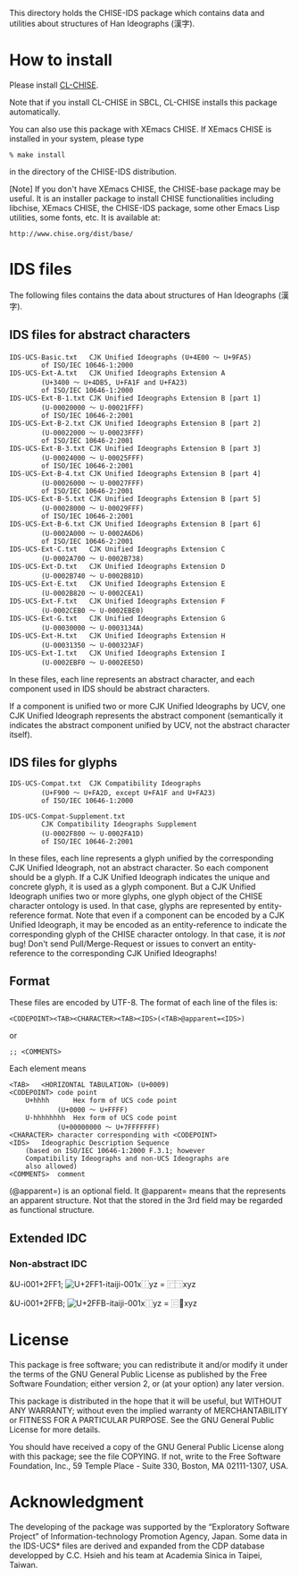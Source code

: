 <!-- -*- coding: utf-8-jis-er -*- -->

This directory holds the CHISE-IDS package which contains data and
utilities about structures of Han Ideographs (漢字).


# How to install

Please install [CL-CHISE](https://gitlab.chise.org/CHISE/cl-chise).

Note that if you install CL-CHISE in SBCL, CL-CHISE installs this
package automatically.


You can also use this package with XEmacs CHISE.
If XEmacs CHISE is installed in your system, please type

    % make install

in the directory of the CHISE-IDS distribution.

[Note] If you don't have XEmacs CHISE, the CHISE-base package may be
useful.  It is an installer package to install CHISE functionalities
including libchise, XEmacs CHISE, the CHISE-IDS package, some other
Emacs Lisp utilities, some fonts, etc.  It is available at:

	http://www.chise.org/dist/base/


# IDS files

The following files contains the data about structures of Han
Ideographs (漢字).

## IDS files for abstract characters

    IDS-UCS-Basic.txt	CJK Unified Ideographs (U+4E00 〜 U+9FA5)
			of ISO/IEC 10646-1:2000
    IDS-UCS-Ext-A.txt	CJK Unified Ideographs Extension A
			(U+3400 〜 U+4DB5, U+FA1F and U+FA23)
			of ISO/IEC 10646-1:2000
    IDS-UCS-Ext-B-1.txt	CJK Unified Ideographs Extension B [part 1]
			(U-00020000 〜 U-00021FFF)
			of ISO/IEC 10646-2:2001
    IDS-UCS-Ext-B-2.txt	CJK Unified Ideographs Extension B [part 2]
			(U-00022000 〜 U-00023FFF)
			of ISO/IEC 10646-2:2001
    IDS-UCS-Ext-B-3.txt	CJK Unified Ideographs Extension B [part 3]
			(U-00024000 〜 U-00025FFF)
			of ISO/IEC 10646-2:2001
    IDS-UCS-Ext-B-4.txt	CJK Unified Ideographs Extension B [part 4]
			(U-00026000 〜 U-00027FFF)
			of ISO/IEC 10646-2:2001
    IDS-UCS-Ext-B-5.txt	CJK Unified Ideographs Extension B [part 5]
			(U-00028000 〜 U-00029FFF)
			of ISO/IEC 10646-2:2001
    IDS-UCS-Ext-B-6.txt	CJK Unified Ideographs Extension B [part 6]
			(U-0002A000 〜 U-0002A6D6)
			of ISO/IEC 10646-2:2001
    IDS-UCS-Ext-C.txt	CJK Unified Ideographs Extension C
			(U-0002A700 〜 U-0002B738)
    IDS-UCS-Ext-D.txt	CJK Unified Ideographs Extension D
			(U-0002B740 〜 U-0002B81D)
    IDS-UCS-Ext-E.txt	CJK Unified Ideographs Extension E
			(U-0002B820 〜 U-0002CEA1)
    IDS-UCS-Ext-F.txt	CJK Unified Ideographs Extension F
			(U-0002CEB0 〜 U-0002EBE0)
    IDS-UCS-Ext-G.txt	CJK Unified Ideographs Extension G
			(U-00030000 〜 U-0003134A)
    IDS-UCS-Ext-H.txt	CJK Unified Ideographs Extension H
			(U-00031350 〜 U-000323AF)
    IDS-UCS-Ext-I.txt	CJK Unified Ideographs Extension I
			(U-0002EBF0 〜 U-0002EE5D)

In these files, each line represents an abstract character, and each
component used in IDS should be abstract characters.

If a component is unified two or more CJK Unified Ideographs by UCV,
one CJK Unified Ideograph represents the abstract component
(semantically it indicates the abstract component unified by UCV, not
the abstract character itself).


## IDS files for glyphs

    IDS-UCS-Compat.txt	CJK Compatibility Ideographs
			(U+F900 〜 U+FA2D, except U+FA1F and U+FA23)
			of ISO/IEC 10646-1:2000

    IDS-UCS-Compat-Supplement.txt
			CJK Compatibility Ideographs Supplement
			(U-0002F800 〜 U-0002FA1D)
			of ISO/IEC 10646-2:2001

In these files, each line represents a glyph unified by the
corresponding CJK Unified Ideograph, not an abstract character.  So
each component should be a glyph.  If a CJK Unified Ideograph
indicates the unique and concrete glyph, it is used as a glyph
component.  But a CJK Unified Ideograph unifies two or more glyphs,
one glyph object of the CHISE character ontology is used.  In that
case, glyphs are represented by entity-reference format.  Note that
even if a component can be encoded by a CJK Unified Ideograph, it may
be encoded as an entity-reference to indicate the corresponding glyph
of the CHISE character ontology.  In that case, it is *not* bug!
Don't send Pull/Merge-Request or issues to convert an entity-reference
to the corresponding CJK Unified Ideographs!


## Format

These files are encoded by UTF-8.  The format of each line of the
files is:

    <CODEPOINT><TAB><CHARACTER><TAB><IDS>(<TAB>@apparent=<IDS>)

or

    ;; <COMMENTS>

Each element means

    <TAB>	<HORIZONTAL TABULATION> (U+0009)
    <CODEPOINT>	code point
		U+hhhh		Hex form of UCS code point
				(U+0000 〜 U+FFFF)
		U-hhhhhhhh	Hex form of UCS code point
				(U+00000000 〜 U+7FFFFFFF)
    <CHARACTER>	character corresponding with <CODEPOINT>
    <IDS>	Ideographic Description Sequence
		(based on ISO/IEC 10646-1:2000 F.3.1; however
		Compatibility Ideographs and non-UCS Ideographs are
		also allowed)
    <COMMENTS>	comment

(<TAB>@apparent=<IDS>) is an optional field.  It @apparent=<IDS> means
that the <IDS> represents an apparent structure.  Not that the <IDS>
stored in the 3rd field may be regarded as functional structure.


## Extended IDC

### Non-abstract IDC

&U-i001+2FF1; <img src="https://glyphwiki.org/glyph/u2ff1-itaiji-001.50px.png" alt="U+2FF1-itaiji-001" title="U+2FF1-itaiji-001">x⿰yz = ⿸⿹xyz

&U-i001+2FFB; <img src="https://glyphwiki.org/glyph/u2ffb-itaiji-001.50px.png" alt="U+2FFB-itaiji-001" title="U+2FFB-itaiji-001">x⿰yz = ⿷⿼xyz


# License

This package is free software; you can redistribute it and/or modify
it under the terms of the GNU General Public License as published by
the Free Software Foundation; either version 2, or (at your option)
any later version.

This package is distributed in the hope that it will be useful, but
WITHOUT ANY WARRANTY; without even the implied warranty of
MERCHANTABILITY or FITNESS FOR A PARTICULAR PURPOSE.  See the GNU
General Public License for more details.

You should have received a copy of the GNU General Public License
along with this package; see the file COPYING.  If not, write to
the Free Software Foundation, Inc., 59 Temple Place - Suite 330,
Boston, MA 02111-1307, USA.


# Acknowledgment

The developing of the package was supported by the “Exploratory
Software Project” of Information-technology Promotion Agency, Japan.
Some data in the IDS-UCS* files are derived and expanded from the CDP
database developped by C.C. Hsieh and his team at Academia Sinica in
Taipei, Taiwan.
